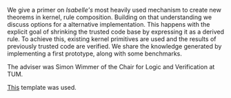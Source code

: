 We give a primer on *Isabelle's* most heavily used mechanism to create new theorems in kernel, rule composition. Building on that understanding we discuss options for a alternative implementation. This happens with the explicit goal of shrinking the trusted code base by expressing it as a derived rule. To achieve this, existing kernel primitives are used and the results of previously trusted code are verified. We share the knowledge generated by implementing a first prototype, along with some benchmarks.

The adviser was Simon Wimmer of the Chair for Logic and Verification at TUM.

[This](https://github.com/fwalch/tum-thesis-latex) template was used.
